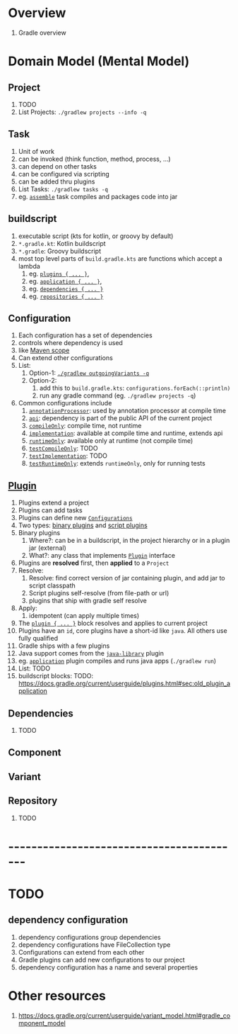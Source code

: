 # Overview
1. Gradle overview


# Domain Model (Mental Model)

## Project
1. TODO
1. List Projects: `./gradlew projects --info -q` 


## Task
1. Unit of work
1. can be invoked (think function, method, process, ...)
1. can depend on other tasks
1. can be configured via scripting 
1. can be added thru plugins 
1. List Tasks: `./gradlew tasks -q`
1. eg. [`assemble`](TODO) task compiles and packages code into jar


## buildscript
1. executable script (kts for kotlin, or groovy by default)
1. `*.gradle.kt`: Kotlin buildscript  
1. `*.gradle`: Groovy buildscript  
1. most top level parts of `build.gradle.kts` are functions which accept a lambda
    1. eg. [`plugins { ... }`](TODO), 
    1. eg. [`application { ... }`](TODO),
    1. eg. [`dependencies { ... }`](TODO)
    1. eg. [`repositories { ... }`](TODO)


## Configuration
1. Each configuration has a set of dependencies
1. controls where dependency is used
1. like [Maven scope](TODO)
1. Can extend other configurations
1. List:
    1. Option-1: [`./gradlew outgoingVariants -q`](https://docs.gradle.org/current/userguide/variant_model.html)        
    1. Option-2:
        1. add this to `build.gradle.kts`: `configurations.forEach(::println)`
        1. run any gradle command (eg. `./gradlew projects -q`)
1. Common configurations include
    1. [`annotationProcessor`](TODO): used by annotation processor at compile time 
    1. [`api`](TODO): dependency is part of the public API of the current project
    1. [`compileOnly`](TODO): compile time, not runtime
    1. [`implementation`](TODO): available at compile time and runtime, extends api
    1. [`runtimeOnly`](TODO): available only at runtime (not compile time)
    1. [`testCompileOnly`](TODO): TODO
    1. [`testImplementation`](TODO): TODO
    1. [`testRuntimeOnly`](TODO):  extends `runtimeOnly`, only for running tests


## [Plugin](https://docs.gradle.org/current/userguide/plugins.html)
1. Plugins extend a project
1. Plugins can add tasks
1. Plugins can define new [`Configurations`](TODO)
1. Two types: [binary plugins](https://docs.gradle.org/current/userguide/plugins.html#sec:binary_plugins) and [script plugins](https://docs.gradle.org/current/userguide/plugins.html#sec:script_plugins)
1. Binary plugins 
    1. Where?: can be in a buildscript, in the project hierarchy or in a plugin jar (external)
    1. What?: any class that implements [`Plugin`](https://docs.gradle.org/current/javadoc/org/gradle/api/Plugin.html) interface
1. Plugins are **resolved** first, then **applied** to a `Project`
1. Resolve:
    1. Resolve: find correct version of jar containing plugin, and add jar to script classpath
    1. Script plugins self-resolve (from file-path or url)
    1. plugins that ship with gradle self resolve
1. Apply:  
    1. idempotent (can apply multiple times)
1. The [`plugin { ... }`](https://docs.gradle.org/current/userguide/plugins.html#sec:plugins_block) block resolves and applies to current project 
1. Plugins have an `id`, core plugins have a short-id like `java`.  All others use fully qualified 
1. Gradle ships with a few plugins
1. Java support comes from the [`java-library`](TODO) plugin
1. eg. [`application`](TODO) plugin compiles and runs java apps (`./gradlew run`)
1. List: TODO
1. buildscript blocks: TODO: https://docs.gradle.org/current/userguide/plugins.html#sec:old_plugin_application


## Dependencies
1. TODO


## Component

## Variant



## Repository
1. TODO


# -----------------------------------------
# TODO


## dependency configuration
1. dependency configurations group dependencies
1. dependency configurations have FileCollection type
1. Configurations can extend from each other
1. Gradle plugins can add new configurations to our project
1. dependency configuration has a name and several properties



# Other resources
1. https://docs.gradle.org/current/userguide/variant_model.html#gradle_component_model
